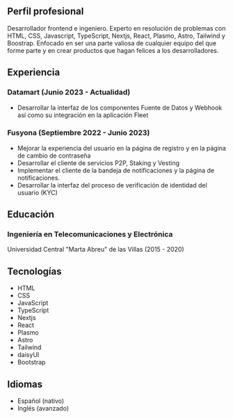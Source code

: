 ## Perfil profesional

Desarrollador frontend e ingeniero. Experto en resolución de problemas con HTML, CSS, Javascript, TypeScript, Nextjs, React, Plasmo, Astro, Tailwind y Boostrap. Enfocado en ser una parte valiosa de cualquier equipo del que forme parte y en crear productos que hagan felices a los desarrolladores.

## Experiencia

### Datamart (Junio 2023 - Actualidad)

- Desarrollar la interfaz de los componentes Fuente de Datos y Webhook así como su integración en la aplicación Fleet

### Fusyona (Septiembre 2022 - Junio 2023)

- Mejorar la experiencia del usuario en la página de registro y en la página de cambio de contraseña
- Desarrollar el cliente de servicios P2P, Staking y Vesting
- Implementar el cliente de la bandeja de notificaciones y la página de notificaciones.
- Desarrollar la interfaz del proceso de verificación de identidad del usuario (KYC)

## Educación

### Ingeniería en Telecomunicaciones y Electrónica

Universidad Central "Marta Abreu" de las Villas (2015 - 2020)

## Tecnologías

- HTML
- CSS
- JavaScript
- TypeScript
- Nextjs
- React
- Plasmo
- Astro
- Tailwind
- daisyUI
- Bootstrap

## Idiomas

- Español (nativo)
- Inglés (avanzado)
